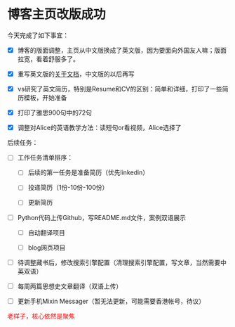 # 博客主页改版成功


今天完成了如下事宜：

-   [x] 博客的版面调整，主页从中文版换成了英文版，因为要面向外国友人嘛；版面拉宽，看着舒服多了。
-   [x] 重写英文版的[关于文档](https://doraemonj.github.io/about/)，中文版的以后再写
-   [x] vs研究了英文简历，特别是Resume和CV的区别：简单和详细，打印了一些简历模板，开始准备
-   [x] 打印了雅思900句中的72句
-   [x] 调整对Alice的英语教学方法：读短句or看视频，Alice选择了



后续任务：

-   [ ] 工作任务清单排序：

    -   [ ] 后续的第一任务是准备简历（优先linkedin）

    -   [ ] 投递简历（1份-10份-100份）

    -   [ ] 更新简历

-   [ ] Python代码上传Github，写README.md文件，案例双语展示

    -   [ ] 自动翻译项目

    -   [ ] blog网页项目



-   [ ] 待调整藏书后，修改搜索引擎配置（清理搜索引擎配置，写文章，当然需要中英双语）
-   [ ] 每周两篇思想史文章翻译（双语上传）

-   [ ] 更新手机Mixin Messager（暂无法更新，可能需要香港帐号，待议）



<font color='red'> 老样子，核心依然是聚焦</font>


